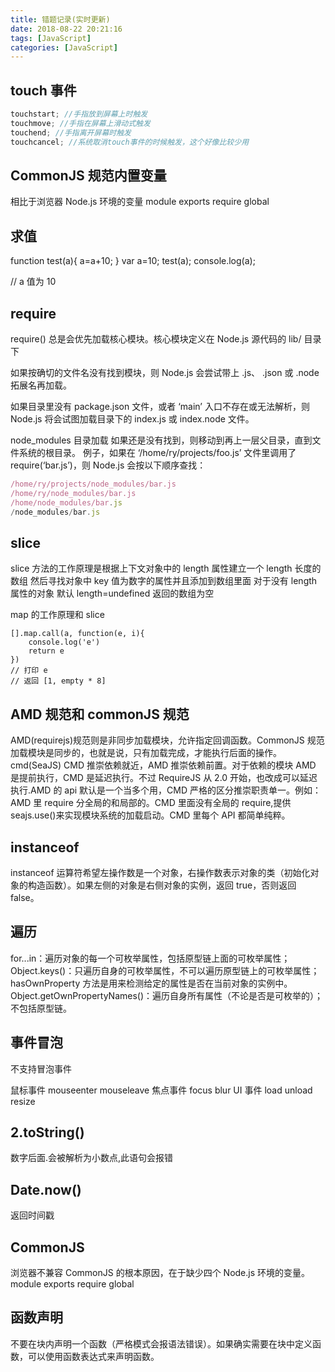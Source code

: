 ```yaml
---
title: 错题记录(实时更新)
date: 2018-08-22 20:21:16
tags: [JavaScript]
categories: [JavaScript]
---
```


## touch 事件

```js
touchstart; //手指放到屏幕上时触发
touchmove; //手指在屏幕上滑动式触发
touchend; //手指离开屏幕时触发
touchcancel; //系统取消touch事件的时候触发，这个好像比较少用
```

## CommonJS 规范内置变量

相比于浏览器 Node.js 环境的变量 module exports require global

## 求值

function test(a){
a=a+10;
}
var a=10;
test(a);
console.log(a);

// a 值为 10

## require

require() 总是会优先加载核心模块。核心模块定义在 Node.js 源代码的 lib/ 目录下

如果按确切的文件名没有找到模块，则 Node.js 会尝试带上 .js、 .json 或 .node 拓展名再加载。

如果目录里没有 package.json 文件，或者 ‘main’ 入口不存在或无法解析，则 Node.js 将会试图加载目录下的 index.js 或 index.node 文件。

node_modules 目录加载 如果还是没有找到，则移动到再上一层父目录，直到文件系统的根目录。
例子，如果在 ‘/home/ry/projects/foo.js’ 文件里调用了 require(‘bar.js’)，则 Node.js 会按以下顺序查找：

```js
/home/ry/projects/node_modules/bar.js
/home/ry/node_modules/bar.js
/home/node_modules/bar.js
/node_modules/bar.js
```

## slice

slice 方法的工作原理是根据上下文对象中的 length 属性建立一个 length 长度的数组 然后寻找对象中 key 值为数字的属性并且添加到数组里面 对于没有 length 属性的对象 默认 length=undefined 返回的数组为空

map 的工作原理和 slice

```
[].map.call(a, function(e, i){
    console.log('e')
    return e
})
// 打印 e
// 返回 [1, empty * 8]
```

## AMD 规范和 commonJS 规范

AMD(requirejs)规范则是非同步加载模块，允许指定回调函数。CommonJS 规范加载模块是同步的，也就是说，只有加载完成，才能执行后面的操作。
cmd(SeaJS) CMD 推崇依赖就近，AMD 推崇依赖前置。对于依赖的模块 AMD 是提前执行，CMD 是延迟执行。不过 RequireJS 从 2.0 开始，也改成可以延迟执行.AMD 的 api 默认是一个当多个用，CMD 严格的区分推崇职责单一。例如：AMD 里 require 分全局的和局部的。CMD 里面没有全局的 require,提供 seajs.use()来实现模块系统的加载启动。CMD 里每个 API 都简单纯粹。

## instanceof

instanceof 运算符希望左操作数是一个对象，右操作数表示对象的类（初始化对象的构造函数）。如果左侧的对象是右侧对象的实例，返回 true，否则返回 false。

## 遍历

for...in：遍历对象的每一个可枚举属性，包括原型链上面的可枚举属性；
Object.keys()：只遍历自身的可枚举属性，不可以遍历原型链上的可枚举属性；
hasOwnProperty 方法是用来检测给定的属性是否在当前对象的实例中。
Object.getOwnPropertyNames()：遍历自身所有属性（不论是否是可枚举的）；不包括原型链。

## 事件冒泡

不支持冒泡事件

鼠标事件 mouseenter mouseleave
焦点事件 focus blur
UI 事件 load unload resize

## 2.toString()

数字后面.会被解析为小数点,此语句会报错

## Date.now()

返回时间戳

## CommonJS

浏览器不兼容 CommonJS 的根本原因，在于缺少四个 Node.js 环境的变量。 module exports require global

## 函数声明

不要在块内声明一个函数（严格模式会报语法错误）。如果确实需要在块中定义函数，可以使用函数表达式来声明函数。
